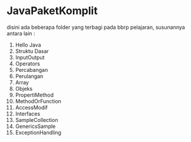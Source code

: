 # JavaPaketKomplit

disini ada beberapa folder yang terbagi pada bbrp pelajaran, susunannya antara lain :
1. Hello Java
2. Struktu Dasar
3. InputOutput
4. Operators
5. Percabangan
6. Perulangan
7. Array
8. Objeks
9. PropertiMethod
10. MethodOrFunction
11. AccessModif
12. Interfaces
13. SampleCollection
14. GenericsSample
15. ExceptionHandling

